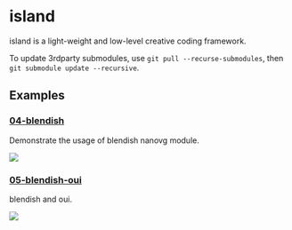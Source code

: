 island
============

island is a light-weight and low-level creative coding framework.

To update 3rdparty submodules, use `git pull --recurse-submodules`, then `git submodule update --recursive`.


Examples
--------

### [04-blendish](https://github.com/vinjn/island/tree/master/examples/04-blendish)

Demonstrate the usage of blendish nanovg module.

![](https://github.com/vinjn/island/raw/master/examples/04-blendish/screenshot.png)

### [05-blendish-oui](https://github.com/vinjn/island/tree/master/examples/05-blendish-oui)

blendish and oui.

![](https://github.com/vinjn/island/raw/master/examples/05-blendish-oui/screenshot.png)
